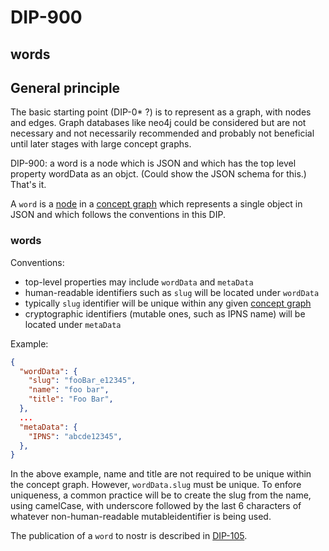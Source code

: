 DIP-900
======

words
------------------------------

## General principle

The basic starting point (DIP-0* ?) is to represent as a graph, with nodes and edges. Graph databases like neo4j could be considered but are not necessary and not necessarily recommended and probably not beneficial until later stages with large concept graphs.

DIP-900: a word is a node which is JSON and which has the top level property wordData as an objct. (Could show the JSON schema for this.) That's it. 

A `word` is a [node](../glossary/node.md) in a [concept graph](../glossary/conceptGraph.md) which represents a single object in JSON and which follows the conventions in this DIP.

### words

Conventions:
- top-level properties may include `wordData` and `metaData`
- human-readable identifiers such as `slug` will be located under `wordData`
- typically `slug` identifier will be unique within any given [concept graph](../glossary/conceptGraph.md)
- cryptographic identifiers (mutable ones, such as IPNS name) will be located under `metaData`

Example:

```json
{
  "wordData": {
    "slug": "fooBar_e12345",
    "name": "foo bar",
    "title": "Foo Bar",
  },
  ...
  "metaData": {
    "IPNS": "abcde12345",
  },
}
```

In the above example, name and title are not required to be unique within the concept graph. However, `wordData.slug` must be unique. To enfore uniqueness, a common practice will be to create the slug from the name, using camelCase, with underscore followed by the last 6 characters of whatever non-human-readable mutableidentifier is being used.

The publication of a `word` to nostr is described in [DIP-105](105.md).


